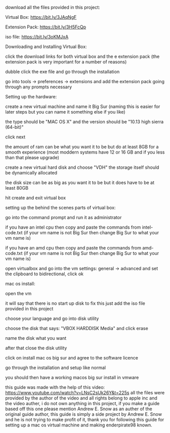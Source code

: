download all the files provided in this project:

Virtual Box: https://bit.ly/3JAqNgF

Extension Pack: https://bit.ly/3H5FcQp

iso file: https://bit.ly/3oKMJxA

Downloading and Installing Virtual Box:

click the download links for both virtual box and the e extension pack (the extension pack is very important for a number of reasons)
 
dubble click the exe file and go through the installation

go into tools -> preferences -> extensions and add the extension pack going through any prompts necessary

Setting up the hardware:

create a new virtual machine and name it Big Sur (naming this is easier for later steps but you can name it something else if you like)

the type should be "MAC OS X" and the version should be "10.13 high sierra (64-bit)"

click next 

the amount of ram can be what you want it to be but do at least 8GB for a smooth experience (most moddern systems have 12 or 16 GB and if you less than that please upgrade)

create a new virtual hard disk and choose "VDH" the storage itself should be dynamically allocated

the disk size can be as big as you want it to be but it does have to be at least 80GB

hit create and exit virtual box

setting up the behind the scenes parts of virtual box:

go into the command prompt and run it as administrator

if you have an intel cpu then copy and paste the commands from intel-code.txt (if your vm name is not Big Sur then change Big Sur to what your vm name is)

if you have an amd cpu then copy and paste the commands from amd-code.txt (if your vm name is not Big Sur then change Big Sur to what your vm name is)

open virtualbox and go into the vm settings: general -> advanced and set the clipboard to bidirectional, click ok

mac os install:

open the vm

it will say that there is no start up disk to fix this just add the iso file provided in this project

choose your language and go into disk utility

choose the disk that says: "VBOX HARDDISK Media" and click erase

name the disk what you want

after that close the disk utility

click on install mac os big sur and agree to the software licence

go through the installation and setup like normal

you should then have a working macos big sur install in vmware

this guide was made with the help of this video: https://www.youtube.com/watch?v=LNsC2sUk26Y&t=225s all the files were provided by the author of the video and all rights belong to apple inc and the video auther, i do not own anything in this project, if you make a guide based off this one please mention Andrew E. Snow as an auther of the original guide author, this guide is simply a side project by Andrew E. Snow and he is not trying to make profit of it, thank you for following this guide for setting up a mac os virtual machine and making enderpirate98 known.

